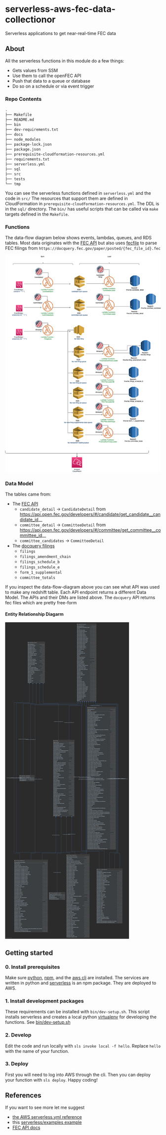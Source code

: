 # serverless-aws-fec-data-collectionor
Serverless applications to get near-real-time FEC data

## About
All the serverless functions in this module do a few things:
- Gets values from SSM
- Use them to call the openFEC API
- Push that data to a queue or database
- Do so on a schedule or via event trigger

### Repo Contents

```
.
├── Makefile
├── README.md
├── bin
├── dev-requirements.txt
├── docs
├── node_modules
├── package-lock.json
├── package.json
├── prerequisite-cloudformation-resources.yml
├── requirements.txt
├── serverless.yml
├── sql
├── src
├── tests
└── tmp
```

You can see the serverless functions defined in `serverless.yml` and the code in `src/`
The resources that support them are defined in CloudFormation in `prerequisite-cloudformation-resources.yml`.
The DDL is in the `sql/` directory.
The `bin/` has useful scripts that can be called via `make` targets defined in the `Makefile`.

### Functions
The data-flow diagram below shows events, lambdas, queues, and RDS tables. Most data originates with the [FEC API](https://api.open.fec.gov/developers/) but also uses [fecfile](https://github.com/esonderegger/fecfile) to parse FEC filings from `https://docquery.fec.gov/paper/posted/{fec_file_id}.fec`

![](docs/data-flow-diagram.png)

### Data Model

The tables came from:
- The [FEC API](https://api.open.fec.gov/developers/)
    - `candidate_detail` -> `CandidateDetail` from https://api.open.fec.gov/developers/#/candidate/get_candidate__candidate_id__
    - `committee_detail` -> `CommitteeDetail` from https://api.open.fec.gov/developers/#/committee/get_committee__committee_id__
    - `committee_candidates` -> `CommitteeDetail`
- The [docquery filings](https://docquery.fec.gov/paper/)
    - `filings`
    - `filings_amendment_chain`
    - `filings_schedule_b`
    - `filings_schedule_e`
    - `form_1_supplemental`
    - `committee_totals`

If you inspect the data-flow-diagram above you can see what API was used to make any redshift table.
Each API endpoint returns a different Data Model. The APIs and their DMs are listed above.
The `docquery` API returns fec files which are pretty free-form

#### Entity Relationship Diagarm

![](docs/fec.png)

## Getting started

### 0. Install prerequisites
Make sure [python](https://www.python.org/), [npm](https://www.npmjs.com/), and the [aws cli](https://aws.amazon.com/cli/) are installed.
The services are written in python and [serverless](https://www.serverless.com/) is an npm package. They are deployed to AWS.

### 1. Install development packages
These requirements can be installed with `bin/dev-setup.sh`.
This script installs serverless and creates a local python [virtualenv](https://virtualenv.pypa.io/en/latest/) for developing the functions.
See [bin/dev-setup.sh](bin/dev-setup.sh)

### 2. Develop
Edit the code and run locally with `sls invoke local -f hello`.
Replace `hello` with the name of your function.

### 3. Deploy
First you will need to log into AWS through the cli.
Then you can deploy your function with `sls deploy`.
Happy coding!


## References
If you want to see more let me suggest
- [the AWS serverless.yml reference](https://www.serverless.com/framework/docs/providers/aws/guide/serverless.yml/)
- this [serverless/examples example](https://github.com/serverless/examples/tree/master/aws-python-rest-api-with-pynamodb)
- [FEC API docs](https://api.open.fec.gov/developers/)
